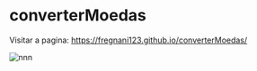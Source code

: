 # converterMoedas 
Visitar a pagina: https://fregnani123.github.io/converterMoedas/

![nnn](https://github.com/fregnani123/converterMoedas/assets/99106631/23985be0-fa25-4368-bbe3-c04ab6c19d64)

